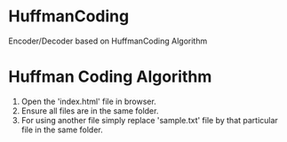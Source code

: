 # HuffmanCoding
Encoder/Decoder based on HuffmanCoding Algorithm

# Huffman Coding Algorithm

1. Open the 'index.html' file in browser.
2. Ensure all files are in the same folder.
3. For using another file simply replace 'sample.txt' file by that particular file in the same folder.

